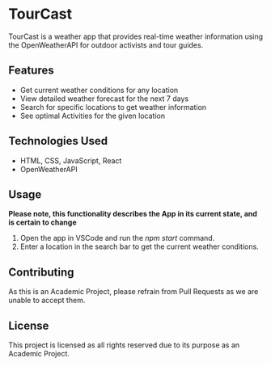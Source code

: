 # TourCast

TourCast is a weather app that provides real-time weather information using the OpenWeatherAPI for outdoor activists and tour guides.

## Features

- Get current weather conditions for any location
- View detailed weather forecast for the next 7 days
- Search for specific locations to get weather information
- See optimal Activities for the given location

## Technologies Used

- HTML, CSS, JavaScript, React
- OpenWeatherAPI

## Usage

**Please note, this functionality describes the App in its current state, and is certain to change**

1. Open the app in VSCode and run the _npm start_ command.
2. Enter a location in the search bar to get the current weather conditions.

## Contributing

As this is an Academic Project, please refrain from Pull Requests as we are unable to accept them.

## License

This project is licensed as all rights reserved due to its purpose as an Academic Project.

